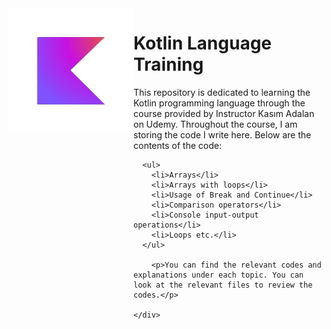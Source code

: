 <div style="display: flex;">
    <img src="./Kotlin.png" alt="Kotlin icon" width="200" height="200">
    <div>
        <h1>Kotlin Language Training</h1>
        <p>This repository is dedicated to learning the Kotlin programming language through the course provided by Instructor Kasım Adalan on Udemy. Throughout the course, I am storing the code I write here. Below are the contents of the code:</p>

      <ul>
        <li>Arrays</li>
        <li>Arrays with loops</li>
        <li>Usage of Break and Continue</li>
        <li>Comparison operators</li>
        <li>Console input-output operations</li>
        <li>Loops etc.</li>
      </ul>
        
        <p>You can find the relevant codes and explanations under each topic. You can look at the relevant files to review the codes.</p>
      
    </div>
</div>
